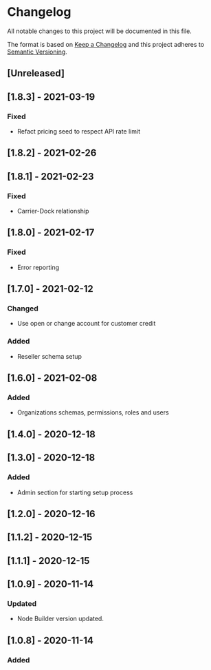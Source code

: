 # Changelog

All notable changes to this project will be documented in this file.

The format is based on [Keep a Changelog](http://keepachangelog.com/en/1.0.0/)
and this project adheres to [Semantic Versioning](http://semver.org/spec/v2.0.0.html).

## [Unreleased]

## [1.8.3] - 2021-03-19
### Fixed
- Refact pricing seed to respect API rate limit

## [1.8.2] - 2021-02-26

## [1.8.1] - 2021-02-23
### Fixed
- Carrier-Dock relationship

## [1.8.0] - 2021-02-17
### Fixed
- Error reporting

## [1.7.0] - 2021-02-12
### Changed
- Use open or change account for customer credit
### Added
- Reseller schema setup

## [1.6.0] - 2021-02-08
### Added
- Organizations schemas, permissions, roles and users

## [1.4.0] - 2020-12-18

## [1.3.0] - 2020-12-18
### Added
- Admin section for starting setup process

## [1.2.0] - 2020-12-16

## [1.1.2] - 2020-12-15

## [1.1.1] - 2020-12-15

## [1.0.9] - 2020-11-14

### Updated

- Node Builder version updated.

## [1.0.8] - 2020-11-14

### Added
